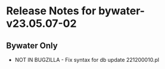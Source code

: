 
# Release Notes for bywater-v23.05.07-02

## Bywater Only

- NOT IN BUGZILLA - Fix syntax for db update 221200010.pl


